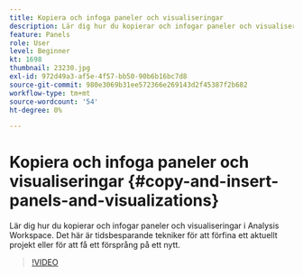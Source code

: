 ```yaml
---
title: Kopiera och infoga paneler och visualiseringar
description: Lär dig hur du kopierar och infogar paneler och visualiseringar i Analysis Workspace
feature: Panels
role: User
level: Beginner
kt: 1698
thumbnail: 23230.jpg
exl-id: 972d49a3-af5e-4f57-bb50-90b6b16bc7d8
source-git-commit: 980e3069b31ee572366e269143d2f45387f2b682
workflow-type: tm+mt
source-wordcount: '54'
ht-degree: 0%

---
```


# Kopiera och infoga paneler och visualiseringar {#copy-and-insert-panels-and-visualizations}

Lär dig hur du kopierar och infogar paneler och visualiseringar i Analysis Workspace. Det här är tidsbesparande tekniker för att förfina ett aktuellt projekt eller för att få ett försprång på ett nytt.

>[!VIDEO](https://video.tv.adobe.com/v/23230/?quality=12&learn=on)

